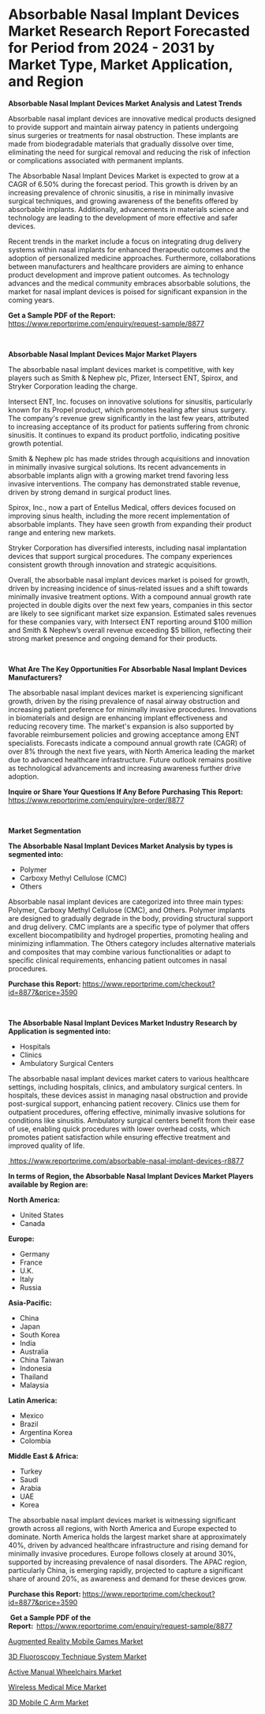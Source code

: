 <p><h1>Absorbable Nasal Implant Devices Market Research Report Forecasted for Period from 2024 -  2031 by Market Type, Market Application, and Region</h1></p><p><strong>Absorbable Nasal Implant Devices Market Analysis and Latest Trends</strong></p>
<p><p>Absorbable nasal implant devices are innovative medical products designed to provide support and maintain airway patency in patients undergoing sinus surgeries or treatments for nasal obstruction. These implants are made from biodegradable materials that gradually dissolve over time, eliminating the need for surgical removal and reducing the risk of infection or complications associated with permanent implants.</p><p>The Absorbable Nasal Implant Devices Market is expected to grow at a CAGR of 6.50% during the forecast period. This growth is driven by an increasing prevalence of chronic sinusitis, a rise in minimally invasive surgical techniques, and growing awareness of the benefits offered by absorbable implants. Additionally, advancements in materials science and technology are leading to the development of more effective and safer devices.</p><p>Recent trends in the market include a focus on integrating drug delivery systems within nasal implants for enhanced therapeutic outcomes and the adoption of personalized medicine approaches. Furthermore, collaborations between manufacturers and healthcare providers are aiming to enhance product development and improve patient outcomes. As technology advances and the medical community embraces absorbable solutions, the market for nasal implant devices is poised for significant expansion in the coming years.</p></p>
<p><strong>Get a Sample PDF of the Report:&nbsp;</strong> <a href="https://www.reportprime.com/enquiry/request-sample/8877?utm_campaign=1091&utm_medium=2&utm_source=Github&utm_content=ia&utm_term=02102024&utm_id=absorbable-nasal-implant-devices">https://www.reportprime.com/enquiry/request-sample/8877</a></p>
<p>&nbsp;</p>
<p><strong>Absorbable Nasal Implant Devices Major Market Players</strong></p>
<p><p>The absorbable nasal implant devices market is competitive, with key players such as Smith & Nephew plc, Pfizer, Intersect ENT, Spirox, and Stryker Corporation leading the charge. </p><p>Intersect ENT, Inc. focuses on innovative solutions for sinusitis, particularly known for its Propel product, which promotes healing after sinus surgery. The company's revenue grew significantly in the last few years, attributed to increasing acceptance of its product for patients suffering from chronic sinusitis. It continues to expand its product portfolio, indicating positive growth potential.</p><p>Smith & Nephew plc has made strides through acquisitions and innovation in minimally invasive surgical solutions. Its recent advancements in absorbable implants align with a growing market trend favoring less invasive interventions. The company has demonstrated stable revenue, driven by strong demand in surgical product lines.</p><p>Spirox, Inc., now a part of Entellus Medical, offers devices focused on improving sinus health, including the more recent implementation of absorbable implants. They have seen growth from expanding their product range and entering new markets. </p><p>Stryker Corporation has diversified interests, including nasal implantation devices that support surgical procedures. The company experiences consistent growth through innovation and strategic acquisitions.</p><p>Overall, the absorbable nasal implant devices market is poised for growth, driven by increasing incidence of sinus-related issues and a shift towards minimally invasive treatment options. With a compound annual growth rate projected in double digits over the next few years, companies in this sector are likely to see significant market size expansion. Estimated sales revenues for these companies vary, with Intersect ENT reporting around $100 million and Smith & Nephew’s overall revenue exceeding $5 billion, reflecting their strong market presence and ongoing demand for their products.</p></p>
<p>&nbsp;</p>
<p><strong>What Are The Key Opportunities For Absorbable Nasal Implant Devices Manufacturers?</strong></p>
<p><p>The absorbable nasal implant devices market is experiencing significant growth, driven by the rising prevalence of nasal airway obstruction and increasing patient preference for minimally invasive procedures. Innovations in biomaterials and design are enhancing implant effectiveness and reducing recovery time. The market's expansion is also supported by favorable reimbursement policies and growing acceptance among ENT specialists. Forecasts indicate a compound annual growth rate (CAGR) of over 8% through the next five years, with North America leading the market due to advanced healthcare infrastructure. Future outlook remains positive as technological advancements and increasing awareness further drive adoption.</p></p>
<p><strong>Inquire or Share Your Questions If Any Before Purchasing This Report:</strong> <a href="https://www.reportprime.com/enquiry/pre-order/8877?utm_campaign=1091&utm_medium=2&utm_source=Github&utm_content=ia&utm_term=02102024&utm_id=absorbable-nasal-implant-devices">https://www.reportprime.com/enquiry/pre-order/8877</a></p>
<p>&nbsp;</p>
<p><strong>Market Segmentation</strong></p>
<p><strong>The Absorbable Nasal Implant Devices Market Analysis by types is segmented into:</strong></p>
<p><ul><li>Polymer</li><li>Carboxy Methyl Cellulose (CMC)</li><li>Others</li></ul></p>
<p><p>Absorbable nasal implant devices are categorized into three main types: Polymer, Carboxy Methyl Cellulose (CMC), and Others. Polymer implants are designed to gradually degrade in the body, providing structural support and drug delivery. CMC implants are a specific type of polymer that offers excellent biocompatibility and hydrogel properties, promoting healing and minimizing inflammation. The Others category includes alternative materials and composites that may combine various functionalities or adapt to specific clinical requirements, enhancing patient outcomes in nasal procedures.</p></p>
<p><strong>Purchase this Report:&nbsp;</strong><a href="https://www.reportprime.com/checkout?id=8877&price=3590&utm_campaign=1091&utm_medium=2&utm_source=Github&utm_content=ia&utm_term=02102024&utm_id=absorbable-nasal-implant-devices">https://www.reportprime.com/checkout?id=8877&price=3590</a></p>
<p>&nbsp;</p>
<p><strong>The Absorbable Nasal Implant Devices Market Industry Research by Application is segmented into:</strong></p>
<p><ul><li>Hospitals</li><li>Clinics</li><li>Ambulatory Surgical Centers</li></ul></p>
<p><p>The absorbable nasal implant devices market caters to various healthcare settings, including hospitals, clinics, and ambulatory surgical centers. In hospitals, these devices assist in managing nasal obstruction and provide post-surgical support, enhancing patient recovery. Clinics use them for outpatient procedures, offering effective, minimally invasive solutions for conditions like sinusitis. Ambulatory surgical centers benefit from their ease of use, enabling quick procedures with lower overhead costs, which promotes patient satisfaction while ensuring effective treatment and improved quality of life.</p></p>
<p><a href="https://www.reportprime.com/absorbable-nasal-implant-devices-r8877?utm_campaign=1091&utm_medium=2&utm_source=Github&utm_content=ia&utm_term=02102024&utm_id=absorbable-nasal-implant-devices">&nbsp;https://www.reportprime.com/absorbable-nasal-implant-devices-r8877</a></p>
<p><strong>In terms of Region, the Absorbable Nasal Implant Devices Market Players available by Region are:</strong></p>
<p>
    <p> <strong> North America: </strong>
        <ul>
            <li>United States</li>
            <li>Canada</li>
        </ul>
        </p> 
    <p> <strong> Europe: </strong>
        <ul>
            <li>Germany</li>
            <li>France</li>
            <li>U.K.</li>
            <li>Italy</li>
            <li>Russia</li>
        </ul>
        </p> 
    <p> <strong> Asia-Pacific: </strong>
        <ul>
            <li>China</li>
            <li>Japan</li>
            <li>South Korea</li>
            <li>India</li>
            <li>Australia</li>
            <li>China Taiwan</li>
            <li>Indonesia</li>
            <li>Thailand</li>
            <li>Malaysia</li>
        </ul>
        </p> 
    <p> <strong> Latin America: </strong>
        <ul>
            <li>Mexico</li>
            <li>Brazil</li>
            <li>Argentina Korea</li>
            <li>Colombia</li>
        </ul>
        </p> 
    <p> <strong> Middle East & Africa: </strong>
        <ul>
            <li>Turkey</li>
            <li>Saudi</li>
            <li>Arabia</li>
            <li>UAE</li>
            <li>Korea</li>
        </ul>
    </p>
    </p>
<p><p>The absorbable nasal implant devices market is witnessing significant growth across all regions, with North America and Europe expected to dominate. North America holds the largest market share at approximately 40%, driven by advanced healthcare infrastructure and rising demand for minimally invasive procedures. Europe follows closely at around 30%, supported by increasing prevalence of nasal disorders. The APAC region, particularly China, is emerging rapidly, projected to capture a significant share of around 20%, as awareness and demand for these devices grow.</p></p>
<p><strong>Purchase this Report: </strong><a href="https://www.reportprime.com/checkout?id=8877&price=3590&utm_campaign=1091&utm_medium=2&utm_source=Github&utm_content=ia&utm_term=02102024&utm_id=absorbable-nasal-implant-devices">https://www.reportprime.com/checkout?id=8877&price=3590</a></p>
<p>&nbsp;<strong>Get a Sample PDF of the Report:&nbsp;&nbsp;</strong><a href="https://www.reportprime.com/enquiry/request-sample/8877?utm_campaign=1091&utm_medium=2&utm_source=Github&utm_content=ia&utm_term=02102024&utm_id=absorbable-nasal-implant-devices">https://www.reportprime.com/enquiry/request-sample/8877</a></p>
<p><strong></strong></p>
<p><p><a href="https://www.linkedin.com/pulse/navigating-augmented-reality-mobile-games-market-expert-analysis-3oarf?utm_campaign=1091&utm_medium=2&utm_source=Github&utm_content=ia&utm_term=02102024&utm_id=absorbable-nasal-implant-devices">Augmented Reality Mobile Games Market</a></p><p><a href="https://github.com/Greiszane475/Market-Research-Report-List-1/blob/main/3d-fluoroscopy-technique-system-market.md?utm_campaign=1091&utm_medium=2&utm_source=Github&utm_content=ia&utm_term=02102024&utm_id=absorbable-nasal-implant-devices">3D Fluoroscopy Technique System Market</a></p><p><a href="https://github.com/ClaraRSutton/Market-Research-Report-List-1/blob/main/active-manual-wheelchairs-market.md?utm_campaign=1091&utm_medium=2&utm_source=Github&utm_content=ia&utm_term=02102024&utm_id=absorbable-nasal-implant-devices">Active Manual Wheelchairs Market</a></p><p><a href="https://issuu.com/reportprime-2/docs/wireless-medical-mice-market-size-2_e47c7768690c41?utm_campaign=1091&utm_medium=2&utm_source=Github&utm_content=ia&utm_term=02102024&utm_id=absorbable-nasal-implant-devices">Wireless Medical Mice Market</a></p><p><a href="https://issuu.com/reportprime-2/docs/3d-mobile-c-arm-market-size-2030.pp_a31f0271af288d?utm_campaign=1091&utm_medium=2&utm_source=Github&utm_content=ia&utm_term=02102024&utm_id=absorbable-nasal-implant-devices">3D Mobile C Arm Market</a></p></p>